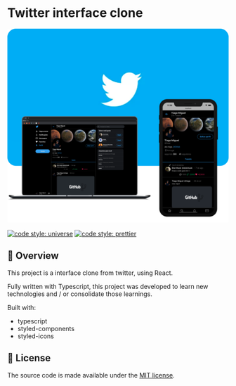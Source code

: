 # Twitter interface clone

![Twitter overview](/.gitlab/twitter.png)

[![code style: universe](https://img.shields.io/badge/code%20style-universe-lightgrey?style=flat-square)](https://github.com/expo/expo/tree/master/packages/eslint-config-universe) [![code style: prettier](https://img.shields.io/badge/code_style-prettier-ff69b4.svg?style=flat-square)](https://github.com/prettier/prettier)

## 🚀 Overview

This project is a interface clone from twitter, using React.

Fully written with Typescript, this project was developed to learn new technologies and / or consolidate those learnings.

Built with:

- typescript
- styled-components
- styled-icons


## 📃 License
The source code is made available under the [MIT license](LICENSE).
